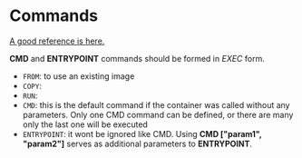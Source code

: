# Commands

[A good reference is here.](https://goinbigdata.com/docker-run-vs-cmd-vs-entrypoint/)

**CMD** and **ENTRYPOINT** commands should be formed in *EXEC* form.

- `FROM`: to use an existing image
- `COPY`:
- `RUN`:
- `CMD`: this is the default command if the container was called without any parameters. Only one CMD command can be defined, or there are many only the last one will be executed
- `ENTRYPOINT`: it wont be ignored like CMD. Using **CMD ["param1", "param2"]** serves as additional parameters to **ENTRYPOINT**.
